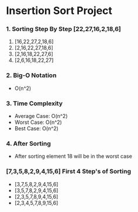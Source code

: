 # Insertion Sort Project

### 1. Sorting Step By Step [22,27,16,2,18,6] 
1. [16,22,27,2,18,6] 
2. [2,16,22,27,18,6] 
3. [2,16,18,22,27,6] 
4. [2,6,16,18,22,27]

### 2. Big-O Notation
- O(n^2)

### 3. Time Complexity
- Average Case: O(n^2)
- Worst Case: O(n^2)
- Best Case: O(n^2)

### 4. After Sorting
- After sorting element 18 will be in the worst case 

### [7,3,5,8,2,9,4,15,6] First 4 Step's of Sorting
- [3,7,5,8,2,9,4,15,6]
- [3,5,7,8,2,9,4,15,6]
- [2,3,5,7,8,9,4,15,6]
- [2,3,4,5,7,8,9,15,6]